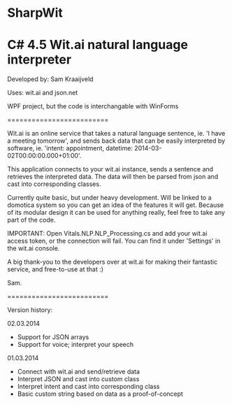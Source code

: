 SharpWit
========

C# 4.5 Wit.ai natural language interpreter
=========================

Developed by: Sam Kraaijveld

Uses: wit.ai and json.net

WPF project, but the code is interchangable with WinForms

=========================

Wit.ai is an online service that takes a natural language sentence, ie. 'I have a meeting tomorrow', and sends back data that can be easily interpreted by software, ie. 'intent: appointment, datetime: 2014-03-02T00:00:00.000+01:00'.

This application connects to your wit.ai instance, sends a sentence and retrieves the interpreted data. The data will then be parsed from json and cast into corresponding classes.

Currently quite basic, but under heavy development. Will be linked to a domotica system so you can get an idea of the features it will get. Because of its modular design it can be used for anything really, feel free to take any part of the code.

IMPORTANT: Open Vitals.NLP.NLP_Processing.cs and add your wit.ai access token, or the connection will fail. You can find it under 'Settings' in the wit.ai console.

A big thank-you to the developers over at wit.ai for making their fantastic service, and free-to-use at that :)

Sam.

=========================

Version history:

02.03.2014

- Support for JSON arrays
- Support for voice; interpret your speech

01.03.2014	

- Connect with wit.ai and send/retrieve data
- Interpret JSON and cast into custom class
- Interpret intent and cast into corresponding class
- Basic custom string based on data as a proof-of-concept
